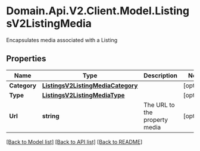 # Domain.Api.V2.Client.Model.ListingsV2ListingMedia
Encapsulates media associated with a Listing
## Properties

Name | Type | Description | Notes
------------ | ------------- | ------------- | -------------
**Category** | [**ListingsV2ListingMediaCategory**](ListingsV2ListingMediaCategory.md) |  | [optional] 
**Type** | [**ListingsV2ListingMediaType**](ListingsV2ListingMediaType.md) |  | [optional] 
**Url** | **string** | The URL to the property media | [optional] 

[[Back to Model list]](../README.md#documentation-for-models) [[Back to API list]](../README.md#documentation-for-api-endpoints) [[Back to README]](../README.md)


